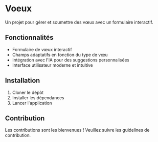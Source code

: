 # Voeux

Un projet pour gérer et soumettre des vœux avec un formulaire interactif.

## Fonctionnalités

- Formulaire de vœux interactif
- Champs adaptatifs en fonction du type de vœu
- Intégration avec l'IA pour des suggestions personnalisées
- Interface utilisateur moderne et intuitive

## Installation

1. Cloner le dépôt
2. Installer les dépendances
3. Lancer l'application

## Contribution

Les contributions sont les bienvenues ! Veuillez suivre les guidelines de contribution.
